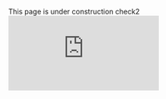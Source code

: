 This page is under construction check2
<embed src="https://kristopherkyle.github.io//professional-webpage/main/docs/Kristopher%20Kyle%20CV%202021-06-03_CAS_LING.pdf" type="application/pdf" />
